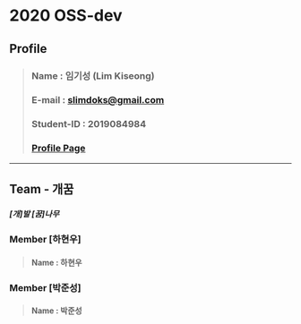 # 2020 OSS-dev 
## Profile
> ### Name : 임기성 (Lim Kiseong)
> ### E-mail : slimdoks@gmail.com
> ### Student-ID : 2019084984
> ### [Profile Page](https://piut0.github.io/)        
<hr/>

## Team - 개꿈
##### [개]발 [꿈]나무
### Member [**하현우**]
> #### Name : 하현우

### Member [**박준성**]
> #### Name : 박준성